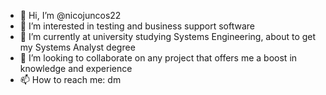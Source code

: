 - 👋 Hi, I’m @nicojuncos22
- 👀 I’m interested in testing and business support software
- 🌱 I’m currently at university studying Systems Engineering, about to get my Systems Analyst degree
- 💞️ I’m looking to collaborate on any project that offers me a boost in knowledge and experience
- 📫 How to reach me: dm

<!---
nicojuncos22/nicojuncos22 is a ✨ special ✨ repository because its `README.md` (this file) appears on your GitHub profile.
You can click the Preview link to take a look at your changes.
--->
